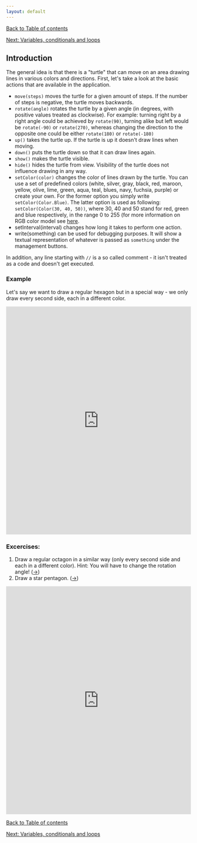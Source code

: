 ```yaml
---
layout: default
---
```


[Back to Table of contents](/en)

[Next: Variables, conditionals and loops](/en/2_language_basics)

## Introduction

The general idea is that there is a "turtle" that can move on an area drawing lines in various colors and directions. First, let's take a look at the basic actions that are available in the application.

* `move(steps)` moves the turtle for a given amount of steps. If the number of steps is negative, the turtle moves backwards.
* `rotate(angle)` rotates the turtle by a given angle (in degrees, with positive values treated as clockwise). For example: turning right by a right angle could be achieved by `rotate(90)`, turning alike but left would be `rotate(-90)` or `rotate(270)`, whereas changing the direction to the opposite one could be either `rotate(180)` or `rotate(-180)`
* `up()` takes the turtle up. If the turtle is up it doesn't draw lines when moving.
* `down()` puts the turtle down so that it can draw lines again.
* `show()` makes the turtle visible.
* `hide()` hides the turtle from view. Visibility of the turtle does not influence drawing in any way.
* `setColor(color)` changes the color of lines drawn by the turtle. You can use a set of predefined colors (white, silver, gray, black, red, maroon, yellow, olive, lime, green, aqua, teal, blues, navy, fuchsia, purple) or create your own. For the former option you simply write `setColor(Color.Blue)`. The latter option is used as following: `setColor(Color(30, 40, 50))`, where 30, 40 and 50 stand for red, green and blue respectively, in the range 0 to 255 (for more information on RGB color model see [here](https://en.wikipedia.org/wiki/RGB_color_model).
* setInterval(interval) changes how long it takes to perform one action.
* write(something) can be used for debugging purposes. It will show a textual representation of whatever is passed as `something` under the management buttons. 

In addition, any line starting with `//` is a so called comment - it isn't treated as a code and doesn't get executed.

### Example

Let's say we want to draw a regular hexagon but in a special way - we only draw every second side, each in a different color.

<iframe height="620" frameborder="0" style="width: 100%; overflow: hidden;" src="https://embed.scalafiddle.io/embed?sfid=okXrWZp/23"></iframe>

### Excercises:

1. Draw a regular octagon in a similar way (only every second side and each in a different color). Hint: You will have to change the rotation angle! ([&#8594;](/en/solutions#ex1.1))
2. Draw a star pentagon. ([&#8594;](/en/solutions#ex1.2))

<iframe height="620" frameborder="0" style="width: 100%; overflow: hidden;" src="https://embed.scalafiddle.io/embed?sfid=okXrWZp/49"></iframe>

[Back to Table of contents](/en)

[Next: Variables, conditionals and loops](/en/2_language_basics)